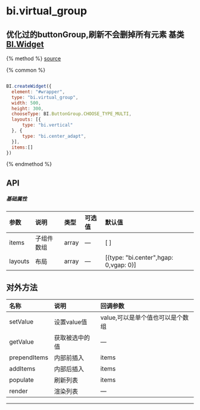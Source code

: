 # bi.virtual_group

## 优化过的buttonGroup,刷新不会删掉所有元素 基类[BI.Widget](/core/widget.md)

{% method %}
[source](https://jsfiddle.net/fineui/9pd0dct0/)

{% common %}
```javascript

BI.createWidget({
  element: "#wrapper",
  type: "bi.virtual_group",
  width: 500,
  height: 300,
  chooseType: BI.ButtonGroup.CHOOSE_TYPE_MULTI,
  layouts: [{
      type: "bi.vertical"
  }, {
      type: "bi.center_adapt",
  }],
  items:[]
})
```

{% endmethod %}

## API
##### 基础属性
| 参数    | 说明           | 类型  | 可选值 | 默认值
| :------ |:-------------  | :-----| :----|:----
| items | 子组件数组 | array |  — | [ ] |
| layouts | 布局 | array |  — | [{type: "bi.center",hgap: 0,vgap: 0}] |



## 对外方法
| 名称     | 说明                           |  回调参数     
| :------ |:-------------                  | :-----   
| setValue | 设置value值 | value,可以是单个值也可以是个数组 |
| getValue | 获取被选中的值 |—|
| prependItems | 内部前插入 | items |
| addItems | 内部后插入 | items |
| populate | 刷新列表 | items |
| render | 渲染列表 | —|



---



